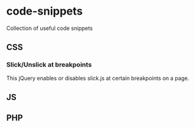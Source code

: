 # code-snippets
Collection of useful code snippets

## CSS

### Slick/Unslick at breakpoints
This jQuery enables or disables slick.js at certain breakpoints on a page.

## JS

## PHP
